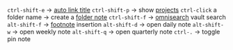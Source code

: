 `ctrl-shift-e` -> [auto link title](obsidian://show-plugin?id=obsidian-auto-link-title)
`ctrl-shift-p` -> show [projects](obsidian://show-plugin?id=obsidian-projects)
`ctrl-click` a folder name -> create a [folder note](obsidian://show-plugin?id=folder-note-plugin)
`ctrl-shift-f` -> [omnisearch](obsidian://show-plugin?id=omnisearch) vault search
`alt-shift-f` -> [footnote](obsidian://show-plugin?id=obsidian-footnotes) insertion
`alt-shift-d` -> open daily note
`alt-shift-w` -> open weekly note
`alt-shift-q` -> open quarterly note
`ctrl-.` -> toggle pin note